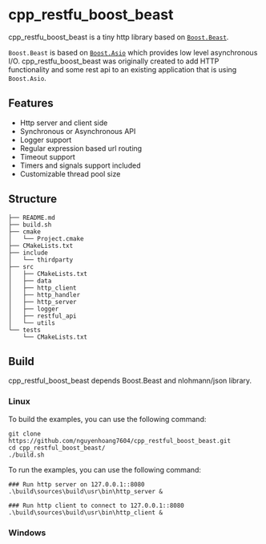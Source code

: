 # cpp_restfu_boost_beast
cpp_restfu_boost_beast is a tiny http library based on [`Boost.Beast`](https://www.boost.org/doc/libs/1_71_0/libs/beast/doc/html/index.html). 

`Boost.Beast` is based on [`Boost.Asio`](https://www.boost.org/doc/libs/1_71_0/doc/html/boost_asio.html) which provides low level asynchronous I/O.  cpp_restfu_boost_beast was originally created to add HTTP functionality and some rest api to an existing application that is using `Boost.Asio`.

## Features
- Http server and client side
- Synchronous or Asynchronous API
- Logger support
- Regular expression based url routing
- Timeout support
- Timers and signals support included
- Customizable thread pool size

## Structure

```
├── README.md
├── build.sh
├── cmake
│   └── Project.cmake
├── CMakeLists.txt
├── include
│   └── thirdparty
├── src
│   ├── CMakeLists.txt
│   ├── data
│   ├── http_client
│   ├── http_handler
│   ├── http_server
│   ├── logger
│   ├── restful_api
│   └── utils
└── tests
    └── CMakeLists.txt
```
## Build

cpp_restful_boost_beast depends Boost.Beast and nlohmann/json library.

### Linux

To build the examples, you can use the following command:

```shell
git clone https://github.com/nguyenhoang7604/cpp_restful_boost_beast.git
cd cpp_restful_boost_beast/
./build.sh
```

To run the examples, you can use the following command:
```shell
### Run http server on 127.0.0.1::8080 
.\build\sources\build\usr\bin\http_server &

### Run http client to connect to 127.0.0.1::8080 
.\build\sources\build\usr\bin\http_client &
```

### Windows
